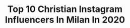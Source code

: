 ---
title: Top 10 Christian Instagram Influencers In Milan In 2020
description: >-
  Find top christian Instagram influencers in Milan in 2020. Most popular hashtags: #milano #curvasudmilano #italy #iorestoacasa.
platform: Instagram
profiles:
  - username: "eijakkinn"
    fullname: >-
      
    location: "Italy"
    followers: 4413
    engagement: 1845
    commentsToLikes: 0.029733
    id: ck6tpin5zk31j0j71qvuaxd9r
    verified: false
    hashtags: ""
  - username: "laccioland"
    fullname: >-
      laccioland
    location: "Italy"
    followers: 27768
    engagement: 197
    commentsToLikes: 0.043552
    id: ck6tnnknja79b0j71iiah1pqv
    verified: false
    hashtags: "#wife, #chireographer, #privato, #mantova"
  - username: "nico__white_"
    fullname: >-
      NICO WHITE
    location: "Italy"
    followers: 46828
    engagement: 1858
    commentsToLikes: 3.176755
    id: ck55o44qj7lha0i11yfbl1dic
    verified: false
    hashtags: "#supremenewyork, #boxlogo, #london"
  - username: "alexcologno"
    fullname: >-
      Alex Cologno
    location: "Italy"
    followers: 17924
    engagement: 466
    commentsToLikes: 0.009838
    id: ck15q1snt0oty0i19u64wtx80
    verified: false
    hashtags: "#happynewyear, #happybirthday, #totalblack, #troppogigietta"
  - username: "mxrlsricky"
    fullname: >-
      R I C C A R D O  R U G G E R I
    location: "Italy"
    followers: 19331
    engagement: 891
    commentsToLikes: 1.897803
    id: ck1357ljm03lh0i19dpa23b34
    verified: false
    hashtags: "#futurerider, #streetwearbrand, #streetbeast, #offwhite"
  - username: "aigscream"
    fullname: >-
      Lorenzo Pinciroli
    location: "Italy"
    followers: 64512
    engagement: 292
    commentsToLikes: 0.015912
    id: ck0vxroad0dic0i19yikwn8wd
    verified: false
    hashtags: "#noexplanationneeded, #world, #risingstars, #summer"
  - username: "lookatsascha"
    fullname: >-
      Sascha Burci - Anima
    location: "Italy"
    followers: 2323077
    engagement: 584
    commentsToLikes: 0.005880
    id: ck6011f43eo6a0i147ovtfis0
    verified: true
    hashtags: "#adv, #duomo, #stunts, #viral"
  - username: "pizza_napoletana_stg"
    fullname: >-
      Pizza napoletana
    location: "Italy"
    followers: 33421
    engagement: 521
    commentsToLikes: 0.010537
    id: ck0vx3xbjx0or0i1941letnll
    verified: false
    hashtags: "#napolinelmondo, #stg, #firenze, #sweden"
  - username: "volgolombardia"
    fullname: >-
      Volgo Lombardia
    location: "Italy"
    followers: 29810
    engagement: 208
    commentsToLikes: 0.011788
    id: ck0tszvhc0jnv0i19nmadmp08
    verified: false
    hashtags: "#volgopavia, #bergamo, #monza, #yallerslombardia"
  - username: "laracaprotti"
    fullname: >-
      L A R A   C A P R O T T I
    location: "Italy"
    followers: 25279
    engagement: 377
    commentsToLikes: 0.094059
    id: ck5cg4sa8o5tc0i11wxxe5gyl
    verified: false
    hashtags: "#enjoy, #singer, #chillin, #nofear"
---